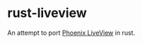 # rust-liveview

An attempt to port [Phoenix LiveView](https://github.com/phoenixframework/phoenix_live_view) 
in rust.
